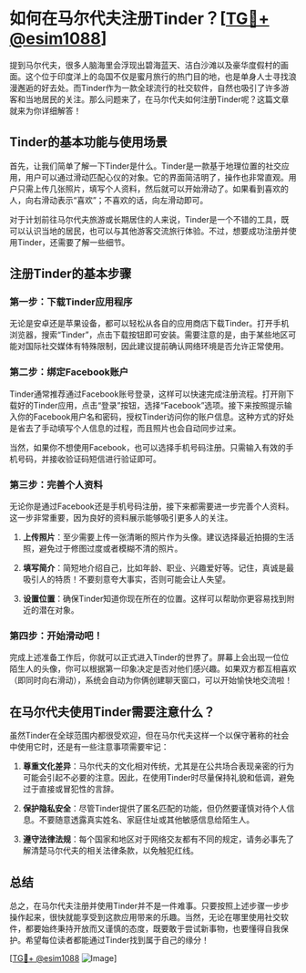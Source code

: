 # 如何在马尔代夫注册Tinder？[[TG💪+ @esim1088](https://t.me/s/esim1088)]

提到马尔代夫，很多人脑海里会浮现出碧海蓝天、洁白沙滩以及豪华度假村的画面。这个位于印度洋上的岛国不仅是蜜月旅行的热门目的地，也是单身人士寻找浪漫邂逅的好去处。而Tinder作为一款全球流行的社交软件，自然也吸引了许多游客和当地居民的关注。那么问题来了，在马尔代夫如何注册Tinder呢？这篇文章就来为你详细解答！

## Tinder的基本功能与使用场景

首先，让我们简单了解一下Tinder是什么。Tinder是一款基于地理位置的社交应用，用户可以通过滑动匹配心仪的对象。它的界面简洁明了，操作也非常直观。用户只需上传几张照片，填写个人资料，然后就可以开始滑动了。如果看到喜欢的人，向右滑动表示“喜欢”；不喜欢的话，向左滑动即可。

对于计划前往马尔代夫旅游或长期居住的人来说，Tinder是一个不错的工具，既可以认识当地的居民，也可以与其他游客交流旅行体验。不过，想要成功注册并使用Tinder，还需要了解一些细节。

## 注册Tinder的基本步骤

### 第一步：下载Tinder应用程序

无论是安卓还是苹果设备，都可以轻松从各自的应用商店下载Tinder。打开手机浏览器，搜索“Tinder”，点击下载按钮即可安装。需要注意的是，由于某些地区可能对国际社交媒体有特殊限制，因此建议提前确认网络环境是否允许正常使用。

### 第二步：绑定Facebook账户

Tinder通常推荐通过Facebook账号登录，这样可以快速完成注册流程。打开刚下载好的Tinder应用，点击“登录”按钮，选择“Facebook”选项。接下来按照提示输入你的Facebook用户名和密码，授权Tinder访问你的账户信息。这种方式的好处是省去了手动填写个人信息的过程，而且照片也会自动同步过来。

当然，如果你不想使用Facebook，也可以选择手机号码注册。只需输入有效的手机号码，并接收验证码短信进行验证即可。

### 第三步：完善个人资料

无论你是通过Facebook还是手机号码注册，接下来都需要进一步完善个人资料。这一步非常重要，因为良好的资料展示能够吸引更多人的关注。

1. **上传照片**：至少需要上传一张清晰的照片作为头像。建议选择最近拍摄的生活照，避免过于修图过度或者模糊不清的照片。
   
2. **填写简介**：简短地介绍自己，比如年龄、职业、兴趣爱好等。记住，真诚是最吸引人的特质！不要刻意夸大事实，否则可能会让人失望。

3. **设置位置**：确保Tinder知道你现在所在的位置。这样可以帮助你更容易找到附近的潜在对象。

### 第四步：开始滑动吧！

完成上述准备工作后，你就可以正式进入Tinder的世界了。屏幕上会出现一位位陌生人的头像，你可以根据第一印象决定是否对他们感兴趣。如果双方都互相喜欢（即同时向右滑动），系统会自动为你俩创建聊天窗口，可以开始愉快地交流啦！

## 在马尔代夫使用Tinder需要注意什么？

虽然Tinder在全球范围内都很受欢迎，但在马尔代夫这样一个以保守著称的社会中使用它时，还是有一些注意事项需要牢记：

1. **尊重文化差异**：马尔代夫的文化相对传统，尤其是在公共场合表现亲密的行为可能会引起不必要的注意。因此，在使用Tinder时尽量保持礼貌和低调，避免过于直接或冒犯性的言辞。

2. **保护隐私安全**：尽管Tinder提供了匿名匹配的功能，但仍然要谨慎对待个人信息。不要随意透露真实姓名、家庭住址或其他敏感信息给陌生人。

3. **遵守法律法规**：每个国家和地区对于网络交友都有不同的规定，请务必事先了解清楚马尔代夫的相关法律条款，以免触犯红线。

## 总结

总之，在马尔代夫注册并使用Tinder并不是一件难事。只要按照上述步骤一步步操作起来，很快就能享受到这款应用带来的乐趣。当然，无论在哪里使用社交软件，都要始终秉持开放而又谨慎的态度，既要敢于尝试新事物，也要懂得自我保护。希望每位读者都能通过Tinder找到属于自己的缘分！

[[TG💪+ @esim1088](https://t.me/s/esim1088) ![Image](https://i.postimg.cc/4NQfJmqS/Snipaste-2025-05-13-00-14-12.png)]
